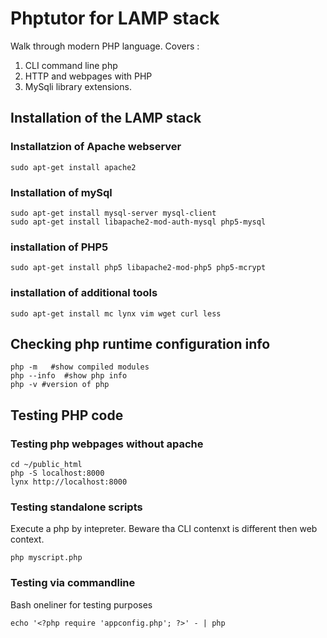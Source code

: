 # Phptutor for LAMP stack

Walk through modern  PHP language. Covers :

1. CLI command line php
2. HTTP and webpages with PHP
3. MySqli library extensions.

## Installation of the LAMP stack 

### Installatzion of Apache webserver

    sudo apt-get install apache2

### Installation of mySql    

    sudo apt-get install mysql-server mysql-client 
    sudo apt-get install libapache2-mod-auth-mysql php5-mysql
    
### installation of PHP5

    sudo apt-get install php5 libapache2-mod-php5 php5-mcrypt

### installation of additional tools

    sudo apt-get install mc lynx vim wget curl less 

## Checking php runtime configuration info

    php -m   #show compiled modules
    php --info  #show php info
    php -v #version of php

## Testing PHP code    
    
### Testing php webpages without apache    
    
    cd ~/public_html
    php -S localhost:8000
    lynx http://localhost:8000
    
### Testing standalone scripts

Execute a php by intepreter. Beware tha CLI contenxt is different then web context. 

    php myscript.php  
    
### Testing via commandline

Bash oneliner for testing purposes

    echo '<?php require 'appconfig.php'; ?>' - | php    



    
    
    

